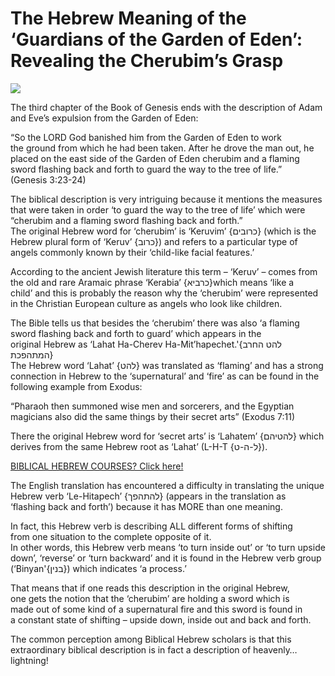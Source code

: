 # The Hebrew Meaning of the ‘Guardians of the Garden of Eden’: Revealing the Cherubim’s Grasp

![](https://www.hebrewversity.com/wp-content/uploads/2018/03/John_Martin_-_Sodom_and_Gomorrah-1024x655.jpg)

The third chapter of the Book of Genesis ends with the description of Adam and Eve’s expulsion from the Garden of Eden:

“So the LORD God banished him from the Garden of Eden to work the ground from which he had been taken. After he drove the man out, he placed on the east side of the Garden of Eden cherubim and a flaming sword flashing back and forth to guard the way to the tree of life.”  
(Genesis 3:23-24)

The biblical description is very intriguing because it mentions the measures that were taken in order ‘to guard the way to the tree of life’ which were “cherubim and a flaming sword flashing back and forth.”  
The original Hebrew word for ‘cherubim’ is ‘Keruvim’ {כרובים} (which is the Hebrew plural form of ‘Keruv’ {כרוב}) and refers to a particular type of angels commonly known by their ‘child-like facial features.’

According to the ancient Jewish literature this term – ‘Keruv’ – comes from the old and rare Aramaic phrase ‘Kerabia’ {כרביא}which means ‘like a child’ and this is probably the reason why the ‘cherubim’ were represented in the Christian European culture as angels who look like children.

The Bible tells us that besides the ‘cherubim’ there was also ‘a flaming sword flashing back and forth to guard’ which appears in the original Hebrew as ‘Lahat Ha-Cherev Ha-Mit’hapechet.'{להט החרב המתהפכת}  
The Hebrew word ‘Lahat’ {להט} was translated as ‘flaming’ and has a strong connection in Hebrew to the ‘supernatural’ and ‘fire’ as can be found in the following example from Exodus:

“Pharaoh then summoned wise men and sorcerers, and the Egyptian magicians also did the same things by their secret arts” (Exodus 7:11)

There the original Hebrew word for ‘secret arts’ is ‘Lahatem’ {להטיהם} which derives from the same Hebrew root as ‘Lahat’ (L-H-T {ל-ה-ט}).

[BIBLICAL HEBREW COURSES? Click here!](https://www.hebrewversity.com/biblical-hebrew-courses/) 

The English translation has encountered a difficulty in translating the unique Hebrew verb ‘Le-Hitapech’ {להתהפך} (appears in the translation as  ‘flashing back and forth’) because it has MORE than one meaning.

In fact, this Hebrew verb is describing ALL different forms of shifting from one situation to the complete opposite of it.  
In other words, this Hebrew verb means ‘to turn inside out’ or ‘to turn upside down’, ‘reverse’ or ‘turn backward’ and it is found in the Hebrew verb group (‘Binyan'{בנין}) which indicates ‘a process.’

That means that if one reads this description in the original Hebrew, one gets the notion that the ‘cherubim’ are holding a sword which is made out of some kind of a supernatural fire and this sword is found in a constant state of shifting – upside down, inside out and back and forth.

The common perception among Biblical Hebrew scholars is that this extraordinary biblical description is in fact a description of heavenly…lightning!
